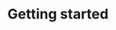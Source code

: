 ---
path: "/devcomponent/getting-started"
subnav: "1/Get Started/Get Started/1"
lang: "fr"
title: "Getting started"
---